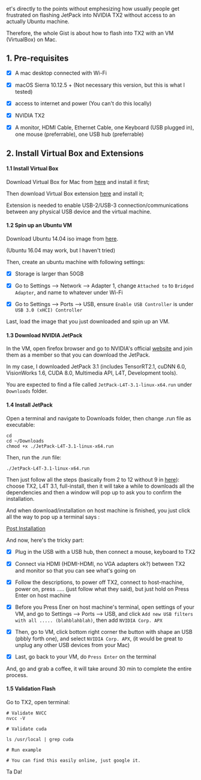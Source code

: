 et's directly to the points without emphesizing how usually people get frustrated on flashing JetPack into NVIDIA TX2 without access to an actually Ubuntu machine.

Therefore, the whole Gist is about how to flash into TX2 with an VM (VirtualBox) on Mac.

## 1. Pre-requisites

- [X] A mac desktop connected with Wi-Fi

- [X] macOS Sierra 10.12.5 + (Not necessary this version, but this is what I tested)

- [X] access to internet and power (You can't do this locally)

- [X] NVIDIA TX2

- [X] A monitor, HDMI Cable, Ethernet Cable, one Keyboard (USB plugged in), one mouse (preferrable), one USB hub (preferrable)

## 2. Install Virtual Box and Extensions

#### 1.1 Install Virtual Box

Download Virtual Box for Mac from [here](http://download.virtualbox.org/virtualbox/5.1.28/VirtualBox-5.1.28-117968-OSX.dmg) and install it first; 

Then download Virtual Box extension [here](http://download.virtualbox.org/virtualbox/5.1.28/Oracle_VM_VirtualBox_Extension_Pack-5.1.28-117968.vbox-extpack) and install it;

Extension is needed to enable USB-2/USB-3 connection/communications between any physical USB device and the virtual machine.

#### 1.2 Spin up an Ubuntu VM

Download Ubuntu 14.04 iso image from [here](http://releases.ubuntu.com/14.04/ubuntu-14.04.5-desktop-amd64.iso).

(Ubuntu 16.04 may work, but I haven't tried)

Then, create an ubuntu machine with following settings:

- [X] Storage is larger than 50GB

- [X] Go to Settings --> Network --> Adapter 1, change `Attached to` to `Bridged Adapter`, and name to whatever under Wi-Fi

- [X] Go to Settings --> Ports --> USB, ensure `Enable USB Controller` is under `USB 3.0 (xHCI) Controller`

Last, load the image that you just downloaded and spin up an VM.

#### 1.3 Download NVIDIA JetPack

In the VM, open firefox browser and go to NVIDIA's official [website](https://developer.nvidia.com/embedded/jetpack) and join them as a member so that you can download the JetPack.

In my case, I downloaded JetPack 3.1 (includes TensorRT2.1, cuDNN 6.0, VisionWorks 1.6, CUDA 8.0, Multimedia API, L4T, Development tools).

You are expected to find a file called `JetPack-L4T-3.1-linux-x64.run` under `Downloads` folder.

#### 1.4 Install JetPack

Open a terminal and navigate to Downloads folder, then change .run file as executable:

```
cd
cd ~/Downloads
chmod +x ./JetPack-L4T-3.1-linux-x64.run
```

Then, run the .run file:

```
./JetPack-L4T-3.1-linux-x64.run

```

Then just follow all the steps (basically from 2 to 12 without 9 in [here](http://docs.nvidia.com/jetpack-l4t/2_1/content/developertools/mobile/jetpack/jetpack_l4t/2.0/jetpack_l4t_install.htm)): choose TX2, L4T 3.1, full-install, then it will take a while to downloads all the dependencies and then a window will pop up to ask you to confirm the installation.

And when download/installation on host machine is finished, you just click all the way to pop up a terminal says : 

[Post Installation](http://docs.nvidia.com/jetpack-l4t/2_1/content/developertools/mobile/jetpack/images/jetpack_l4t_force_recovery_mode.001_600x364.png)


And now, here's the tricky part:

- [X] Plug in the USB with a USB hub, then connect a mouse, keyboard to TX2

- [X] Connect via HDMI (HDMI-HDMI, no VGA adapters ok?) between TX2 and monitor so that you can see what's going on

- [X] Follow the descriptions, to power off TX2, connect to host-machine, power on, press ..... (just follow what they said), but just hold on Press Enter on host machine 

- [X] Before you Press Ener on host machine's terminal, open settings of your VM, and go to Settings --> Ports --> USB, and click `Add new USB filters with all ..... (blahblahblah)`, then add `NVIDIA Corp. APX`

- [X] Then, go to VM, click bottom right corner the button with shape an USB (pbbly forth one), and select `NVIDIA Corp. APX`, (it would be great to unplug any other USB devices from your Mac)

- [X] Last, go back to your VM, do `Press Enter` on the terminal

And, go and grab a coffee, it will take around 30 min to complete the entire process.


#### 1.5 Validation Flash

Go to TX2, open terminal:

```
# Validate NVCC
nvcc -V

# Validate cuda

ls /usr/local | grep cuda

# Run example

# You can find this easily online, just google it.
```

Ta Da!
